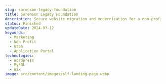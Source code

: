 ```yaml
---
slug: sorenson-legacy-foundation
title: Sorenson Legacy Foundation
description: Secure website migration and modernization for a non-profit organization.
status: Finished
updateDate: 2024-03-12
keywords:
  - Marketing
  - Non Profit
  - Utah
  - Application Portal
technologies:
  - Wordpress
  - MySQL
  - Wix
image: src/content/images/slf-landing-page.webp
---
```

